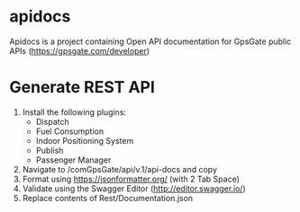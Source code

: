 # apidocs
Apidocs is a project containing Open API documentation for GpsGate public APIs (https://gpsgate.com/developer)

# Generate REST API
1. Install the following plugins:
    - Dispatch
    - Fuel Consumption
    - Indoor Positioning System
    - Publish
    - Passenger Manager
2. Navigate to /comGpsGate/api/v.1/api-docs and copy
3. Format using https://jsonformatter.org/ (with 2 Tab Space)
4. Validate using the Swagger Editor (http://editor.swagger.io/)
5. Replace contents of Rest/Documentation.json
